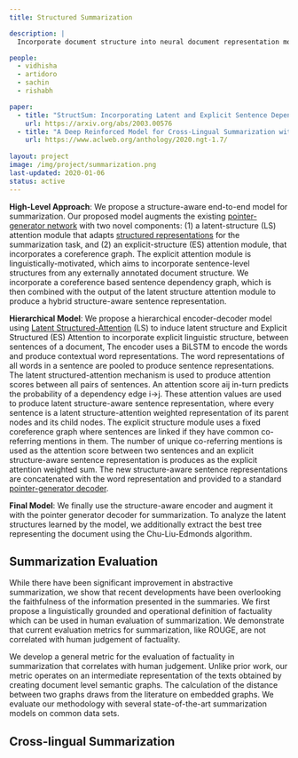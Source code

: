 ```yaml
---
title: Structured Summarization

description: |
  Incorporate document structure into neural document representation models. Develop models to learn document structures that help in better document understanding. Analyze if the learned latent structures generalizable and useful as general document structures?

people:
  - vidhisha
  - artidoro
  - sachin
  - rishabh

paper:
  - title: "StructSum: Incorporating Latent and Explicit Sentence Dependencies for Single Document Summarization"
    url: https://arxiv.org/abs/2003.00576
  - title: "A Deep Reinforced Model for Cross-Lingual Summarization with Bilingual Semantic Similarity Reward."
    url: https://www.aclweb.org/anthology/2020.ngt-1.7/
  
layout: project
image: /img/project/summarization.png
last-updated: 2020-01-06
status: active
---
```

**High-Level Approach**: We propose a structure-aware end-to-end model for summarization. Our proposed model augments the existing [pointer-generator network](https://www.aclweb.org/anthology/P17-1099/) with two novel components: (1) a latent-structure (LS) attention module that adapts [structured representations](https://www.aclweb.org/anthology/Q18-1005/) for the summarization task, and (2) an explicit-structure (ES) attention module, that incorporates a coreference graph. The explicit attention module is linguistically-motivated, which aims to incorporate sentence-level structures from any externally annotated document structure. We incorporate a coreference based sentence dependency graph, which is then combined with the output of the latent structure attention module to produce a hybrid structure-aware sentence representation.

**Hierarchical Model**: We propose a hierarchical encoder-decoder model using [Latent Structured-Attention](https://www.aclweb.org/anthology/Q18-1005/) (LS) to induce latent structure and Explicit Structured (ES) Attention to incorporate explicit linguistic structure, between sentences of a document,  The encoder uses a BiLSTM to encode the words and produce contextual word representations. The word representations of all words in a sentence are pooled to produce sentence representations. The latent structured-attention mechanism is used to produce attention scores between all pairs of sentences. An attention score aij in-turn predicts the probability of a dependency edge i->j. These attention values are used to produce latent structure-aware sentence representation, where every sentence is a latent structure-attention weighted representation of its parent nodes and its child nodes.  The explicit structure module uses a fixed coreference graph where sentences are linked if they have common co-referring mentions in them. The number of unique co-referring mentions is used as the attention score between two sentences and an explicit structure-aware sentence representation is produces as the explicit attention weighted sum. The new structure-aware sentence representations are concatenated with the word representation and provided to a standard [pointer-generator decoder](https://www.aclweb.org/anthology/P17-1099/). 

**Final Model**: We finally use the structure-aware encoder and augment it with the pointer generator decoder for summarization. To analyze the latent structures learned by the model, we additionally extract the best tree representing the document using the Chu-Liu-Edmonds algorithm.

## Summarization Evaluation
While there have been significant improvement in abstractive summarization, we show that recent developments have been overlooking the faithfulness of the information presented in the summaries. We first propose a linguistically grounded and operational definition of factuality which can be used in human evaluation of summarization. We demonstrate that current evaluation metrics for summarization, like ROUGE, are not correlated with human judgement of factuality. 

We develop a general metric for the evaluation of factuality in summarization that correlates with human judgement. Unlike prior work, our metric operates on an intermediate representation of the texts obtained by creating document level semantic graphs. The calculation of the distance between two graphs draws from the literature on embedded graphs. We evaluate our methodology with several state-of-the-art summarization models on common data sets.

## Cross-lingual Summarization